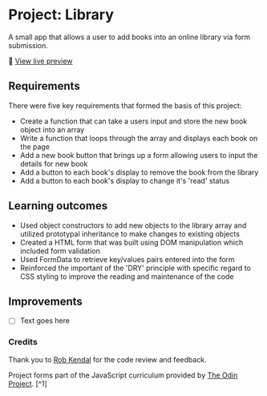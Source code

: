 # Project: Library
A small app that allows a user to add books into an online library via form submission.

🔗 [View live preview](https://library-project-top.netlify.app/)

## Requirements
There were five key requirements that formed the basis of this project:
- Create a function that can take a users input and store the new book object into an array
- Write a function that loops through the array and displays each book on the page
- Add a new book button that brings up a form allowing users to input the details for new book
- Add a button to each book's display to remove the book from the library
- Add a button to each book's display to change it's 'read' status

## Learning outcomes
- Used object constructors to add new objects to the library array and utilized prototypal inheritance to make changes to existing objects
- Created a HTML form that was built using DOM manipulation which included form validation
- Used FormData to retrieve key/values pairs entered into the form
- Reinforced the important of the 'DRY' principle with specific regard to CSS styling to improve the reading and maintenance of the code

## Improvements
- [ ] Text goes here

### Credits
Thank you to [Rob Kendal](https://robkendal.co.uk/) for the code review and feedback.

Project forms part of the JavaScript curriculum provided by [The Odin Project](https://www.theodinproject.com/). [^1]